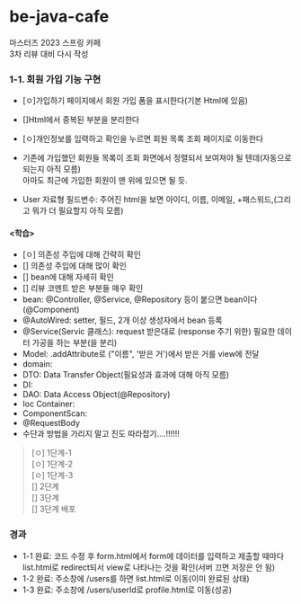 # be-java-cafe
마스터즈 2023 스프링 카페<br>3차 리뷰 대비 다시 작성

### 1-1. 회원 가입 기능 구현
- [ㅇ]가입하기 페이지에서 회원 가입 폼을 표시한다(기본 Html에 있음)<br>
- []Html에서 중복된 부분을 분리한다<br>
- [ㅇ]개인정보를 입력하고 확인을 누르면 회원 목록 조회 페이지로 이동한다

- 기존에 가입했던 회원들 목록이 조회 화면에서 정렬되서 보여져야 될 텐데(자동으로 되는지 아직 모름)<br>
아마도 최근에 가입한 회원이 맨 위에 있으면 될 듯.

- User 자료형 필드변수: 주어진 html을 보면 아이디, 이름, 이메일, +패스워드,(그리고 뭐가 더 필요할지 아직 모름)

#### <학습>
- [ㅇ] 의존성 주입에 대해 간략히 확인
- [] 의존성 주입에 대해 많이 확인
- [] bean에 대해 자세히 확인
- [] 리뷰 코멘트 받은 부분들 매우 확인
- bean: @Controller, @Service, @Repository 등이 붙으면 bean이다(@Component)
- @AutoWired: setter, 필드, 2개 이상 생성자에서 bean 등록
- @Service(Servic 클래스): request 받은대로 (response 주기 위한) 필요한 데이터 가공을 하는 부분(을 분리)
- Model: .addAttribute로 ("이름", '받은 거')에서 받은 거를 view에 전달
- domain: 
- DTO: Data Transfer Object(필요성과 효과에 대해 아직 모름)
- DI: 
- DAO: Data Access Object(@Repository)
- Ioc Container:
- ComponentScan:
- @RequestBody
- 수단과 방법을 가리지 말고 진도 따라잡기....!!!!!!  
> [ㅇ] 1단계-1<br>
> [ㅇ] 1단계-2<br>
> [ㅇ] 1단계-3<br>
> [] 2단계<br>
> [] 3단계<br>
> [] 3단계 배포<br>

### 경과
- 1-1 완료: 코드 수정 후 form.html에서 form에 데이터를 입력하고 제출할 때마다 list.html로 redirect되서 view로 나타나는 것을 확인(서버 끄면 저장은 안 됨)
- 1-2 완료: 주소창에 /users를 하면 list.html로 이동(이미 완료된 상태) 
- 1-3 완료: 주소창에 /users/userId로 profile.html로 이동(성공)
